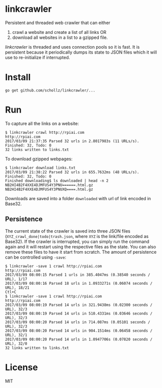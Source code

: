 # linkcrawler

Persistent and threaded web crawler that can either

  1. crawl a website and create a list of all links OR
  2. download all websites in a list to a gzipped file.

*linkcrawler* is threaded and uses connection pools so it is fast. It is persistent because it periodically dumps its state to JSON files which it will use to re-initialize if interrupted.

# Install

```
go get github.com/schollz/linkcrawler/...
```

# Run

To capture all the links on a website:

```
$ linkcrawler crawl http://rpiai.com
http://rpiai.com
2017/03/09 21:37:35 Parsed 32 urls in 2.8017983s (11 URLs/s). Finished: 32, Todo: 0
32 links written to links.txt
```

To download gzipped webpages:
```
$ linkcrawler download links.txt
2017/03/09 21:38:22 Parsed 32 urls in 655.7632ms (48 URLs/s). Finished: 32, Todo: 0
Finished downloading$ ls downloaded | head -n 2
NB2HI4B2F4XXE4DJMFUS4Y3PNU======.html.gz
NB2HI4B2F4XXE4DJMFUS4Y3PNUXQ====.html.gz
```

Downloads are saved into a folder `downloaded` with url of link encoded in Base32.


## Persistence

The current state of the crawler is saved into three JSON files (`XYZ_crawl_done|todo|trash.json`, where `XYZ` is the link/file encoded as Base32). If the crawler is interrupted, you can simply run the command again and it will restart using the respective files as the state. You can also remove these files to have it start from scratch. The amount of persistence can be controlled using `-save`:

```
$ linkcrawler -save 1 crawl http://rpiai.com
http://rpiai.com
2017/03/09 08:00:15 Parsed 1 urls in 385.4047ms (0.38540 seconds / URL), 1/17
2017/03/09 08:00:16 Parsed 18 urls in 1.0933271s (0.06074 seconds / URL), 18/21
Ctl+C
$ linkcrawler -save 1 crawl http://rpiai.com
http://rpiai.com
2017/03/09 08:00:19 Parsed 14 urls in 321.9438ms (0.02300 seconds / URL), 32/3
2017/03/09 08:00:19 Parsed 14 urls in 510.4331ms (0.03646 seconds / URL), 32/3
2017/03/09 08:00:20 Parsed 14 urls in 714.087ms (0.05101 seconds / URL), 32/3
2017/03/09 08:00:20 Parsed 14 urls in 904.1514ms (0.06458 seconds / URL), 32/1
2017/03/09 08:00:20 Parsed 14 urls in 1.0947706s (0.07820 seconds / URL), 32/0
32 links written to links.txt
```

# License

MIT
